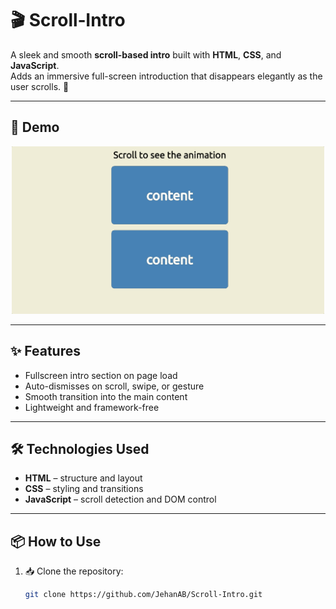 # 🎬 Scroll‑Intro

A sleek and smooth **scroll-based intro** built with **HTML**, **CSS**, and **JavaScript**.  
Adds an immersive full-screen introduction that disappears elegantly as the user scrolls. 🚀

---

## 🎥 Demo

<p align="center">
  <img src="demo.gif" alt="Demo of Scroll‑Intro" width="500"/>
</p>

---

## ✨ Features

-  Fullscreen intro section on page load  
-  Auto-dismisses on scroll, swipe, or gesture  
-  Smooth transition into the main content  
-  Lightweight and framework-free  

---

## 🛠️ Technologies Used

-  **HTML** – structure and layout  
-  **CSS** – styling and transitions  
-  **JavaScript** – scroll detection and DOM control  

---

## 📦 How to Use

1. 📥 Clone the repository:
   ```bash
   git clone https://github.com/JehanAB/Scroll-Intro.git
